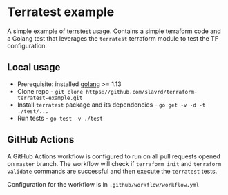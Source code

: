 # Terratest example

A simple example of [terrstest](https://github.com/gruntwork-io/terratest) usage. Contains a simple terraform code and a Golang test that leverages the `terratest` terraform module to test the TF configuration.

## Local usage

* Prerequisite: installed [golang](https://golang.org/dl/) >= 1.13
* Clone repo - `git clone https://github.com/slavrd/terraform-terratest-example.git`
* Install `terratest` package and its dependencies - `go get -v -d -t ./test/...`
* Run tests - `go test -v ./test`

## GitHub Actions

A GitHub Actions workflow is configured to run on all pull requests opened on `master` branch. The workflow will check if `terraform init` and `terraform validate` commands are successful and then execute the `terratest` tests.

Configuration for the workflow is in `.github/workflow/workflow.yml`

